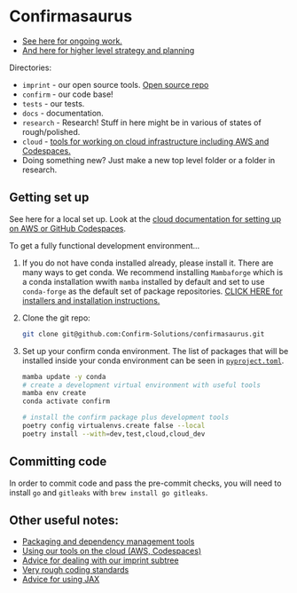# Confirmasaurus

- [See here for ongoing work.](https://github.com/orgs/Confirm-Solutions/projects/1/views/1)
- [And here for higher level strategy and planning](https://docs.google.com/document/d/1XhVMvYwWAb-27SIsYVME5pClfd-cnSDZxQh-3xJrrJ8/edit)

Directories:

- `imprint` - our open source tools. [Open source repo](https://github.com/Confirm-Solutions/imprint)
- `confirm` - our code base!
- `tests` - our tests.
- `docs` - documentation.
- `research` - Research! Stuff in here might be in various of states of rough/polished.
- `cloud` - [tools for working on cloud infrastructure including AWS and Codespaces.](cloud/README.md)
- Doing something new? Just make a new top level folder or a folder in research.

## Getting set up

See here for a local set up. Look at the [cloud documentation for setting up on AWS or GitHub Codespaces](cloud/README.md).

To get a fully functional development environment...

1. If you do not have conda installed already, please install it. There are
   many ways to get conda. We recommend installing `Mambaforge` which is a
   conda installation wwith `mamba` installed by default and set to use
   `conda-forge` as the default set of package repositories. [CLICK HERE for
   installers and installation
   instructions.](https://github.com/conda-forge/miniforge#mambaforge)
2. Clone the git repo:

   ```bash
   git clone git@github.com:Confirm-Solutions/confirmasaurus.git
   ```

3. Set up your confirm conda environment. The list of packages that will be
   installed inside your conda environment can be seen
   in [`pyproject.toml`](pyproject.toml).

   ```bash
   mamba update -y conda
   # create a development virtual environment with useful tools
   mamba env create
   conda activate confirm

   # install the confirm package plus development tools
   poetry config virtualenvs.create false --local
   poetry install --with=dev,test,cloud,cloud_dev
   ```

## Committing code

In order to commit code and pass the pre-commit checks, you will need to install `go` and `gitleaks` with `brew install go gitleaks`.

## Other useful notes:

- [Packaging and dependency management tools](./docs/packaging.md)
- [Using our tools on the cloud (AWS, Codespaces)](./cloud/README.md)
- [Advice for dealing with our imprint subtree](./docs/git_subrepo.md)
- [Very rough coding standards](./docs/standards.md)
- [Advice for using JAX](./docs/jax_patterns.md)